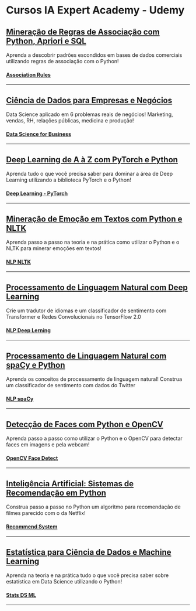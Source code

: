 # Cursos IA Expert Academy - Udemy

## [Mineração de Regras de Associação com Python, Apriori e SQL](https://www.udemy.com/share/101w4sBUUfdFpRRng=/)

Aprenda a descobrir padrões escondidos em bases de dados comerciais utilizando regras de associação com o Python!

#### [Association Rules](https://github.com/AndrehAguiar/jones_granatyr/tree/main/association_rules)
---

## [Ciência de Dados para Empresas e Negócios](https://www.udemy.com/share/103IbiBUUfdFpRRng=/)

Data Science aplicado em 6 problemas reais de negócios! Marketing, vendas, RH, relações públicas, medicina e produção!

#### [Data Science for Business](https://github.com/AndrehAguiar/jones_granatyr/tree/main/dl_PyTorch)
---

## [Deep Learning de A à Z com PyTorch e Python](https://www.udemy.com/share/102EY2BUUfdFpRRng=/)

Aprenda tudo o que você precisa saber para dominar a área de Deep Learning utilizando a biblioteca PyTorch e o Python!

#### [Deep Learning - PyTorch](https://github.com/AndrehAguiar/jones_granatyr/tree/main/dl_PyTorch)
---

## [Mineração de Emoção em Textos com Python e NLTK](https://www.udemy.com/share/101CfKBUUfdFpRRng=/)

Aprenda passo a passo na teoria e na prática como utilizar o Python e o NLTK para minerar emoções em textos!

#### [NLP NLTK](https://github.com/AndrehAguiar/jones_granatyr/tree/main/nlp_nltk)
---

## [Processamento de Linguagem Natural com Deep Learning](https://www.udemy.com/share/102C53BUUfdFpRRng=/)

Crie um tradutor de idiomas e um classificador de sentimento com Transformer e Redes Convolucionais no TensorFlow 2.0

#### [NLP Deep Lerning](https://github.com/AndrehAguiar/jones_granatyr/tree/main/nlp_deep_learning)
---

## [Processamento de Linguagem Natural com spaCy e Python](https://www.udemy.com/share/102L68BUUfdFpRRng=/)

Aprenda os conceitos de processamento de linguagem natural! Construa um classificador de sentimento com dados do Twitter

#### [NLP spaCy](https://github.com/AndrehAguiar/jones_granatyr/tree/main/nlp_spacy)
---

## [Detecção de Faces com Python e OpenCV](https://www.udemy.com/share/101uM0BUUfdFpRRng=/)

Aprenda passo a passo como utilizar o Python e o OpenCV para detectar faces em imagens e pela webcam!

#### [OpenCV Face Detect](https://github.com/AndrehAguiar/jones_granatyr/tree/main/opencv_face_detect)
---

## [Inteligência Artificial: Sistemas de Recomendação em Python](https://www.udemy.com/share/101JCMBUUfdFpRRng=/)

Construa passo a passo no Python um algoritmo para recomendação de filmes parecido com o da Netflix!

#### [Recommend System](https://github.com/AndrehAguiar/jones_granatyr/tree/main/recommend_system)
---

## [Estatística para Ciência de Dados e Machine Learning](https://www.udemy.com/share/103B12BUUfdFpRRng=/)

Aprenda na teoria e na prática tudo o que você precisa saber sobre estatística em Data Science utilizando o Python!

#### [Stats DS ML](https://github.com/AndrehAguiar/jones_granatyr/tree/main/stats_ds_ml)
---